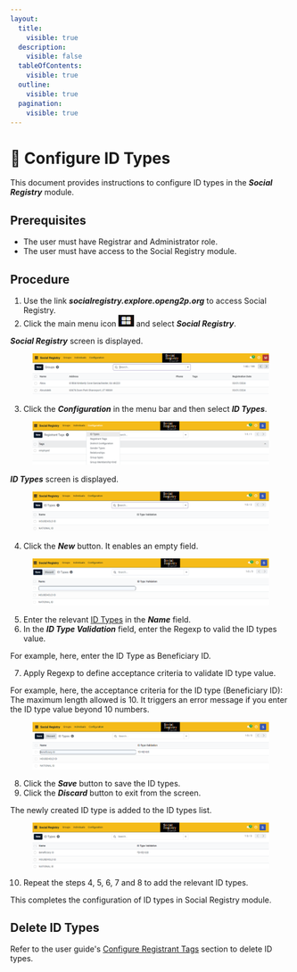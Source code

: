 ```yaml
---
layout:
  title:
    visible: true
  description:
    visible: false
  tableOfContents:
    visible: true
  outline:
    visible: true
  pagination:
    visible: true
---
```


# 📔 Configure ID Types

This document provides instructions to configure ID types in the _**Social Registry**_ module.

## Prerequisites

* The user must have Registrar and Administrator role.
* The user must have access to the Social Registry module.

## Procedure

1. Use the link _**socialregistry.explore.openg2p.org**_ to access Social Registry.
2. Click the main menu icon ![](../../../../../.gitbook/assets/main-menu.png) and select _**Social Registry**_.

_**Social Registry**_ screen is displayed.

<figure><img src="../../../../../.gitbook/assets/home-page-social-registry.png" alt=""><figcaption></figcaption></figure>

3. Click the _**Configuration**_ in the menu bar and then select _**ID Types**_.

<figure><img src="../../../../../.gitbook/assets/id-types.png" alt=""><figcaption></figcaption></figure>

_**ID Types**_ screen is displayed.

<figure><img src="../../../../../.gitbook/assets/id-types-screen-sr.png" alt=""><figcaption></figcaption></figure>

4. Click the _**New**_ button. It enables an empty field.

<figure><img src="../../../../../.gitbook/assets/id-types-empty-field-SR.png" alt=""><figcaption></figcaption></figure>

5. Enter the relevant [ID Types](../../#id-types) in the _**Name**_ field.
6. In the _**ID Type Validation**_ field, enter the Regexp to valid the ID types value.

For example, here, enter the ID Type as Beneficiary ID.&#x20;

7. Apply Regexp to define acceptance criteria to validate ID type value.&#x20;

For example, here, the acceptance criteria for the ID type (Beneficiary ID): The maximum length allowed is 10. It triggers an error message if you enter the ID type value beyond 10 numbers.

<figure><img src="../../../../../.gitbook/assets/criteria-id-types-regexp.png" alt=""><figcaption></figcaption></figure>

8. Click the _**Save**_ button to save the ID types.
9. Click the _**Discard**_ button to exit from the screen.

The newly created ID type is added to the ID types list.

<figure><img src="../../../../../.gitbook/assets/id-type-list-sr.png" alt=""><figcaption></figcaption></figure>

10. Repeat the steps 4, 5, 6, 7 and 8 to add the relevant ID types.

This completes the configuration of ID types in Social Registry module.

## Delete ID Types

Refer to the user guide's [Configure Registrant Tags](configure-registrant-tags.md#delete-registrant-tags) section to delete ID types.
